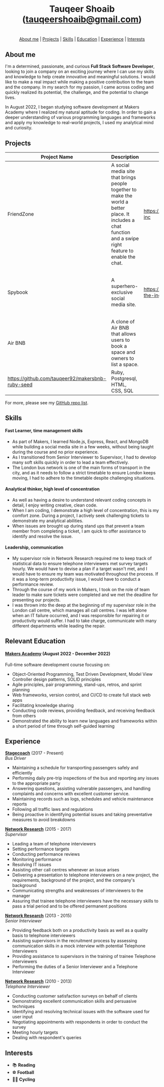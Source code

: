 <div align="center">

# Tauqeer Shoaib (tauqeershoaib@gmail.com)

#

[About me](#about_me) | [Projects](#projects) | [Skills](#skills) | [Education](#education) | [Experience](#experience) | [Interests](#interests)

</div>

## <a name="about_me">About me</a>

I'm a determined, passionate, and curious **Full Stack Software Developer**, looking to join a company on an exciting journey where I can use my skills and knowledge to help create innovative and meaningful solutions. I would like to make a real impact while making a positive contribution to the team and the company.
In my search for my passion, I came across coding and quickly realized its potential, the challenge, and the potential to change lives.

In August 2022, I began studying software development at Makers Academy where I realized my natural aptitude for coding. In order to gain a deeper understanding of various programming languages and frameworks and apply my knowledge to real-world projects, I used my analytical mind and curiosity.



## <a name="projects">Projects</a>

| Project Name   | Description | Repo | Technologies |
|---        |---          |---   |---           |
| FriendZone| A social media site that brings people together to make the world a better place. It includes a chat function and a swipe right feature to enable the chat. | https://github.com/tauqeer92/MERNsters-inc| Javascript, Mongodb, Mongoose, Express, React, Node.js, Firebase, Jest, Cypress, Vite, Vitest, BCrypt, Tailwind CSS, useGestures, Nodemon |
| Spybook | A superhero-exclusive social media site. |https://github.com/tauqeer92/acebook-the-incredibles| Javascript, Mongodb, Mongoose, Express, React, Node.js, Firebase, Jest, Cypress |
| Air BNB | A clone of Air BNB that allows users to book a space and owners to list a space.
 | https://github.com/tauqeer92/makersbnb-ruby-seed | Ruby, Postgresql, HTML, CSS, SQL |

For more, please see my [GitHub repo list](https://github.com/tauqeer92?tab=repositories).

## <a name="skills">Skills</a>

#### Fast Learner, time management skills ####
- As part of Makers, I learned Node.js, Express, React, and MongoDB while building a social media site in a few weeks, without being taught during the course and no prior experience. 
- As I transitioned from Senior Interviewer to Supervisor, I had to develop many soft skills quickly in order to lead a team effectively.
- The London bus network is one of the main forms of transport in the city, and as it needs to follow a strict timetable to ensure London keeps moving, I had to adhere to the timetable despite challenging situations.

#### Analytical thinker, high level of concentration ####
- As well as having a desire to understand relevant coding concepts in detail, I enjoy writing creative, clean code.
- When I am coding, I demonstrate a high level of concentration, this is my comfort zone. During a project, I actively seek challenging tickets to demonstrate my analytical abilities. 
- When issues are brought up during stand ups that prevent a team member from completing a ticket, I am quick to offer assistance to identify and resolve the issue.

#### Leadership, communication ####
- My supervisor role in Network Research required me to keep track of statistical data to ensure telephone interviewers met survey targets hourly. We would have to devise a plan if a target wasn't met, and I would have to ensure my team was motivated throughout the process. If it was a long-term productivity issue, I would have to conduct a performance review. 
- Through the course of my work in Makers, I took on the role of team leader to make sure tickets were completed and we met the deadline for presenting our projects.
- I was thrown into the deep at the beginning of my supervisor role in the London call centre, which manages all call centres. I was left alone when an IT failure occurred, and I was responsible for repairing it or productivity would suffer. I had to take charge, communicate with many different departments while leading the repair.

## <a name="education"> Relevant Education</a>

#### [Makers Academy](https://makers.tech/) (August 2022 - December 2022)

Full-time software development course focusing on:	
- Object-Oriented Programming, Test Driven Development, Model View Controller design patterns, SOLID principles
- Agile principles, pair programming, stand-ups, retros, and sprint planning
- Web frameworks, version control, and CI/CD to create full stack web apps
- Facilitating knowledge sharing
- Conducting code reviews, providing feedback, and receiving feedback from others
- Demonstrated the ability to learn new languages and frameworks within a short period of time through self-guided learning

## <a name="experience">Experience</a>

**[Stagecoach](https://www.stagecoachbus.com)** (2017 - Present)    
*Bus Driver*
- Maintaining a schedule for transporting passengers safely and efficiently
- Performing daily pre-trip inspections of the bus and reporting any issues to the appropriate party
- Answering questions, assisting vulnerable passengers, and handling complaints and concerns with excellent customer service.
- Maintaining records such as logs, schedules and vehicle maintenance reports
- Following all traffic laws and regulations
- Being proactive in identifying potential issues and taking preventative measures to avoid breakdowns


**[Network Research](https://www.thisismotif.com)** (2015 - 2017)    
*Supervisor*  
- Leading a team of telephone interviewers
- Setting performance targets
- Conducting performance reviews
- Monitoring performance
- Resolving IT issues
- Assisting other call centres whenever an issue arises
- Delivering a presentation to telephone interviewers on a new project, the requirements, background of the project, and the company's background 
- Communicating strengths and weaknesses of interviewers to the manager
- Assuring that trainee telephone interviewers have the necessary skills to pass a trial period and to be offered permanent positions


**[Network Research](https://www.thisismotif.com)** (2013 - 2015)    
*Senior Interviewer*  
- Providing feedback both on a productivity basis as well as a quality basis to telephone interviewers
- Assisting supervisors in the recruitment process by assessing communication skills in a mock interview with potential Telephone Interviewers 
- Providing assistance to supervisors in the training of trainee Telephone interviewers
- Performing the duties of a Senior Interviewer and a Telephone Interviewer


**[Network Research](https://www.thisismotif.com)** (2010 - 2013)    
*Telephone Interviewer*  
- Conducting customer satisfaction surveys on behalf of clients
- Demonstrating excellent communication skills and persuasive techniques
- Identifying and resolving technical issues with the software used for user input
- Negotiating appointments with respondents in order to conduct the survey
- Meeting hourly targets
- Dealing with respondent's queries


## <a name="interests">Interests</a>
- 📚 **Reading** 
- ⚽️ **Football**
- 🚴‍♂️ **Cycling**
